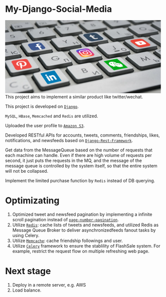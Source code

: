 # My-Django-Social-Media
![Alt text](social-media.png?raw=true "Title")
This project aims to implement a similar product like twitter/wechat. 

This project is developed on [`Django`](https://github.com/django/django).

`MySQL`, `HBase`, `Memcached` and `Redis` are utilized.

Uploaded the user profile to [`Amazon S3`](https://aws.amazon.com/s3/).

Developed RESTful APIs for accounts, tweets, comments, friendships, likes, notifications, and newsfeeds based on [`Django-Rest-Framework`](https://github.com/encode/django-rest-framework).

Get data from the MessageQueue based on the number of requests that each machine can handle. Even if there are high volume of requests per second, it just puts the requests in the MQ, and the message of the message queue is controlled by the system itself, so that the entire system will not be collapsed.

Implement the limited purchase function by `Redis` instead of DB querying.


# Optimizating
1. Optimized tweet and newsfeed pagination by implementing a infinite scroll pagination instead of [`page-number-pagination`](https://github.com/encode/django-rest-framework/blob/master/rest_framework/pagination.py).
2. Utilize [`Redis`](https://github.com/redis/redis): cache lists of tweets and newsfeeds, and utilized Redis as Message Queue Broker to deliver asynchronizedfeeds fanout tasks by using Celery.
3. Utilize [`Memcache`](https://github.com/linsomniac/python-memcached): cache friendship followings and user.
4. Utilize [`Celery`](https://github.com/celery/celery) framework to ensure the stablility of FlashSale system. For example, restrict the request flow on multiple refreshing web page.

# Next stage
1. Deploy in a remote server, e.g. AWS
2. Load balance.
